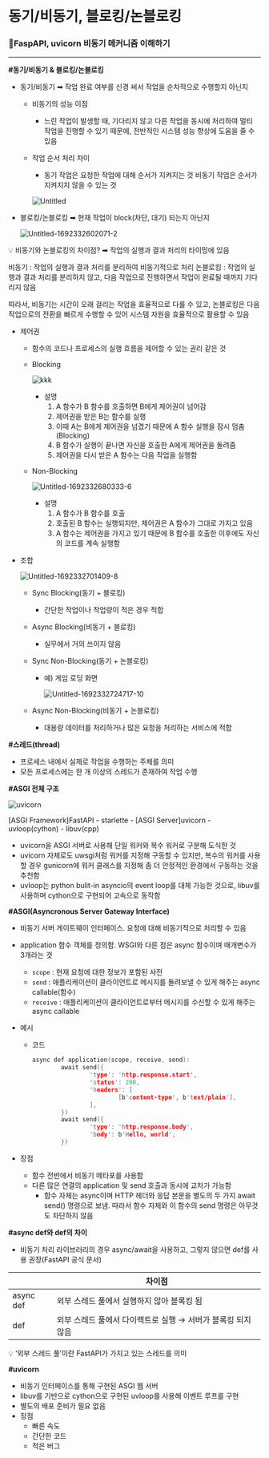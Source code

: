 # 동기/비동기, 블로킹/논블로킹



### 📍FaspAPI, uvicorn 비동기 메커니즘 이해하기

------

**#동기/비동기 & 블로킹/논블로킹**

- 동기/비동기 ➡︎ 작업 완료 여부를 신경 써서 작업을 순차적으로 수행할지 아닌지

    - 비동기의 성능 이점

        - 느린 작업이 발생할 때, 기다리지 않고 다른 작업을 동시에 처리하여 멀티 작업을 진행할 수 있기 때문에, 전반적인 시스템 성능 향상에 도움을 줄 수 있음

    - 작업 순서 처리 차이

        - 동기 작업은 요청한 작업에 대해 순서가 지켜지는 것 비동기 작업은 순서가 지켜지지 않을 수 있는 것

        ![Untitled](%EB%8F%99%EA%B8%B0%EB%B9%84%EB%8F%99%EA%B8%B0,%EB%B8%94%EB%A1%9C%ED%82%B9%EB%85%BC%EB%B8%94%EB%A1%9C%ED%82%B9.assets/Untitled.png)

- 블로킹/논블로킹 ➡︎ 현재 작업이 block(차단, 대기) 되는지 아닌지

    ![Untitled-1692332602071-2](%EB%8F%99%EA%B8%B0%EB%B9%84%EB%8F%99%EA%B8%B0,%EB%B8%94%EB%A1%9C%ED%82%B9%EB%85%BC%EB%B8%94%EB%A1%9C%ED%82%B9.assets/Untitled-1692332602071-2.png)

    

<aside>💡 비동기와 논블로킹의 차이점? ➡︎ 작업의 실행과 결과 처리의 타이밍에 있음

비동기 : 작업의 실행과 결과 처리를 분리하여 비동기적으로 처리 논블로킹 : 작업의 실행과 결과 처리를 분리하지 않고, 다음 작업으로 진행하면서 작업이 완료될 때까지 기다리지 않음

따라서, 비동기는 시간이 오래 걸리는 작업을 효율적으로 다룰 수 있고, 논블로킹은 다음 작업으로의 전환을 빠르게 수행할 수 있어 시스템 자원을 효율적으로 활용할 수 있음





- 제어권

    - 함수의 코드나 프로세스의 실행 흐름을 제어할 수 있는 권리 같은 것

    - Blocking

        ![kkk](%EB%8F%99%EA%B8%B0%EB%B9%84%EB%8F%99%EA%B8%B0,%EB%B8%94%EB%A1%9C%ED%82%B9%EB%85%BC%EB%B8%94%EB%A1%9C%ED%82%B9.assets/kkk.png)

        - 설명
            1. A 함수가 B 함수를 호출하면 B에게 제어권이 넘어감
            2. 제어권을 받은 B는 함수를 실행
            3. 이때 A는 B에게 제어권을 넘겼기 때문에 A 함수 실행을 잠시 멈춤(Blocking)
            4. B 함수가 실행이 끝나면 자신을 호출한 A에게 제어권을 돌려줌
            5. 제어권을 다시 받은 A 함수는 다음 작업을 실행함

    - Non-Blocking

        ![Untitled-1692332680333-6](%EB%8F%99%EA%B8%B0%EB%B9%84%EB%8F%99%EA%B8%B0,%EB%B8%94%EB%A1%9C%ED%82%B9%EB%85%BC%EB%B8%94%EB%A1%9C%ED%82%B9.assets/Untitled-1692332680333-6.png)

        - 설명
            1. A 함수가 B 함수를 호출
            2. 호출된 B 함수는 실행되지만, 제어권은 A 함수가 그대로 가지고 있음
            3. A 함수는 제어권을 가지고 있기 때문에 B 함수를 호출한 이후에도 자신의 코드를 계속 실행함

- 조합

    ![Untitled-1692332701409-8](%EB%8F%99%EA%B8%B0%EB%B9%84%EB%8F%99%EA%B8%B0,%EB%B8%94%EB%A1%9C%ED%82%B9%EB%85%BC%EB%B8%94%EB%A1%9C%ED%82%B9.assets/Untitled-1692332701409-8.png)

    - Sync Blocking(동기 + 블로킹)

        - 간단한 작업이나 작업량이 적은 경우 적합

    - Async Blocking(비동기 + 블로킹)

        - 실무에서 거의 쓰이지 않음

    - Sync Non-Blocking(동기 + 논블로킹)

        - 예) 게임 로딩 화면

            ![Untitled-1692332724717-10](%EB%8F%99%EA%B8%B0%EB%B9%84%EB%8F%99%EA%B8%B0,%EB%B8%94%EB%A1%9C%ED%82%B9%EB%85%BC%EB%B8%94%EB%A1%9C%ED%82%B9.assets/Untitled-1692332724717-10.png)

    - Async Non-Blocking(비동기 + 논블로킹)

        - 대용량 데이터를 처리하거나 많은 요청을 처리하는 서비스에 적합

**#스레드(thread)**

- 프로세스 내에서 실제로 작업을 수행하는 주체를 의미
- 모든 프로세스에는 한 개 이상의 스레드가 존재하여 작업 수행

**#ASGI 전체 구조**

![uvicorn](%EB%8F%99%EA%B8%B0%EB%B9%84%EB%8F%99%EA%B8%B0,%EB%B8%94%EB%A1%9C%ED%82%B9%EB%85%BC%EB%B8%94%EB%A1%9C%ED%82%B9.assets/uvicorn.png)

[ASGI Framework]FastAPI - starlette - [ASGI Server]uvicorn - uvloop(cython) - libuv(cpp)

- uvicorn을 ASGI 서버로 사용해 단일 워커와 복수 워커로 구분해 도식한 것
- uvicorn 자체로도 uwsgi처럼 워커를 지정해 구동할 수 있지만, 복수의 워커를 사용할 경우 gunicorn에 워커 클래스를 지정해 좀 더 안정적인 환경에서 구동하는 것을 추천함
- uvloop는 python bulit-in asyncio의 event loop를 대체 가능한 것으로, libuv를 사용하며 cython으로 구현되어 고속으로 동작함

**#ASGI(Asyncronous Server Gateway Interface)**

- 비동기 서버 게이트웨이 인터페이스. 요청에 대해 비동기적으로 처리할 수 있음

- application 함수 객체를 정의함. WSGI와 다른 점은 async 함수이며 매개변수가 3개라는 것

    - `scope` : 현재 요청에 대한 정보가 포함된 사전
    - `send` : 애플리케이션이 클라이언트로 메시지를 돌려보낼 수 있게 해주는 async callable(함수)
    - `receive` : 애플리케이션이 클라이언트로부터 메시지를 수신할 수 있게 해주는 async callable

- 예시

    - 코드

        ```cpp
        async def application(scope, receive, send):
        		await send({
        				'type': 'http.response.start',
        				'status': 200,
        				'headers': [
        						[b'content-type', b'text/plain'],
        				],
        		})
        		await send({
        				'type': 'http.response.body',
        				'body': b'Hello, world',
        		})
        ```

- 장점

    - 함수 전반에서 비동기 메타포를 사용함
    - 다른 많은 연결의 application 및 send 호출과 동시에 교차가 가능함
        - 함수 자체는 async이며 HTTP 헤더와 응답 본문을 별도의 두 가지 await send() 명령으로 보냄. 따라서 함수 자체와 이 함수의 send 명령은 아무것도 차단하지 않음

**#async def와 def의 차이**

- 비동기 처리 라이브러리의 경우 async/await을 사용하고, 그렇지 않으면 def를 사용 권장(FastAPI 공식 문서)

|           | 차이점                                                       |
| --------- | ------------------------------------------------------------ |
| async def | 외부 스레드 풀에서 실행하지 않아 블록킹 됨                   |
| def       | 외부 스레드 풀에서 다이렉트로 실행 → 서버가 블록킹 되지 않음 |

💡 ‘외부 스레드 풀’이란 FastAPI가 가지고 있는 스레드를 의미



**#uvicorn**

- 비동기 인터페이스를 통해 구현된 ASGI 웹 서버
- libuv를 기반으로 cython으로 구현된 uvloop를 사용해 이벤트 루프를 구현
- 별도의 배포 준비가 필요 없음
- 장점
    - 빠른 속도
    - 간단한 코드
    - 적은 버그

